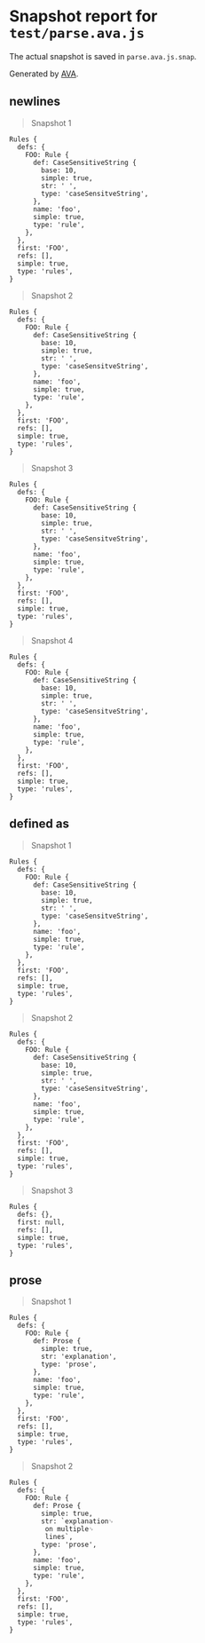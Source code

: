 # Snapshot report for `test/parse.ava.js`

The actual snapshot is saved in `parse.ava.js.snap`.

Generated by [AVA](https://avajs.dev).

## newlines

> Snapshot 1

    Rules {
      defs: {
        FOO: Rule {
          def: CaseSensitiveString {
            base: 10,
            simple: true,
            str: ' ',
            type: 'caseSensitveString',
          },
          name: 'foo',
          simple: true,
          type: 'rule',
        },
      },
      first: 'FOO',
      refs: [],
      simple: true,
      type: 'rules',
    }

> Snapshot 2

    Rules {
      defs: {
        FOO: Rule {
          def: CaseSensitiveString {
            base: 10,
            simple: true,
            str: ' ',
            type: 'caseSensitveString',
          },
          name: 'foo',
          simple: true,
          type: 'rule',
        },
      },
      first: 'FOO',
      refs: [],
      simple: true,
      type: 'rules',
    }

> Snapshot 3

    Rules {
      defs: {
        FOO: Rule {
          def: CaseSensitiveString {
            base: 10,
            simple: true,
            str: ' ',
            type: 'caseSensitveString',
          },
          name: 'foo',
          simple: true,
          type: 'rule',
        },
      },
      first: 'FOO',
      refs: [],
      simple: true,
      type: 'rules',
    }

> Snapshot 4

    Rules {
      defs: {
        FOO: Rule {
          def: CaseSensitiveString {
            base: 10,
            simple: true,
            str: ' ',
            type: 'caseSensitveString',
          },
          name: 'foo',
          simple: true,
          type: 'rule',
        },
      },
      first: 'FOO',
      refs: [],
      simple: true,
      type: 'rules',
    }

## defined as

> Snapshot 1

    Rules {
      defs: {
        FOO: Rule {
          def: CaseSensitiveString {
            base: 10,
            simple: true,
            str: ' ',
            type: 'caseSensitveString',
          },
          name: 'foo',
          simple: true,
          type: 'rule',
        },
      },
      first: 'FOO',
      refs: [],
      simple: true,
      type: 'rules',
    }

> Snapshot 2

    Rules {
      defs: {
        FOO: Rule {
          def: CaseSensitiveString {
            base: 10,
            simple: true,
            str: ' ',
            type: 'caseSensitveString',
          },
          name: 'foo',
          simple: true,
          type: 'rule',
        },
      },
      first: 'FOO',
      refs: [],
      simple: true,
      type: 'rules',
    }

> Snapshot 3

    Rules {
      defs: {},
      first: null,
      refs: [],
      simple: true,
      type: 'rules',
    }

## prose

> Snapshot 1

    Rules {
      defs: {
        FOO: Rule {
          def: Prose {
            simple: true,
            str: 'explanation',
            type: 'prose',
          },
          name: 'foo',
          simple: true,
          type: 'rule',
        },
      },
      first: 'FOO',
      refs: [],
      simple: true,
      type: 'rules',
    }

> Snapshot 2

    Rules {
      defs: {
        FOO: Rule {
          def: Prose {
            simple: true,
            str: `explanation␊
             on multiple␊
             lines`,
            type: 'prose',
          },
          name: 'foo',
          simple: true,
          type: 'rule',
        },
      },
      first: 'FOO',
      refs: [],
      simple: true,
      type: 'rules',
    }
